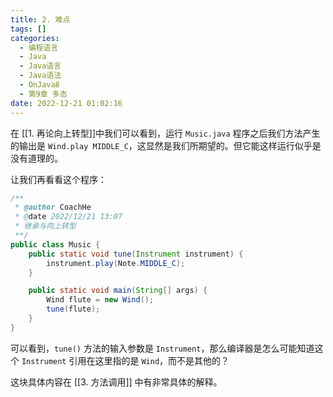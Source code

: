 ```yaml
---
title: 2. 难点
tags: []
categories:
  - 编程语言
  - Java
  - Java语言
  - Java语法
  - OnJava8
  - 第9章 多态
date: 2022-12-21 01:02:16
---
```


在 [[1. 再论向上转型]]中我们可以看到，运行 `Music.java` 程序之后我们方法产生的输出是 `Wind.play MIDDLE_C`，这显然是我们所期望的。但它能这样运行似乎是没有道理的。

让我们再看看这个程序：

```java
/**
 * @author CoachHe
 * @date 2022/12/21 13:07
 * 继承与向上转型
 **/
public class Music {
    public static void tune(Instrument instrument) {
        instrument.play(Note.MIDDLE_C);
    }

    public static void main(String[] args) {
        Wind flute = new Wind();
        tune(flute);
    }
}
```

可以看到，`tune()` 方法的输入参数是 `Instrument`，那么编译器是怎么可能知道这个 `Instrument` 引用在这里指的是 `Wind`，而不是其他的？

这块具体内容在 [[3. 方法调用]] 中有非常具体的解释。

